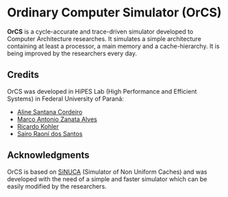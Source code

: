 # Ordinary Computer Simulator (OrCS)
**OrCS** is a cycle-accurate and trace-driven simulator developed to Computer Architecture researches. It simulates a simple architecture containing at least a processor, a main memory and a cache-hierarchy. It is being improved by the researchers every day.

## Credits
OrCS was developed in HiPES Lab (High Performance and Efficient Systems) in Federal University of Paraná:
* [Aline Santana Cordeiro](https://github.com/ascordeiro)
* [Marco Antonio Zanata Alves](https://github.com/mazalves/)
* [Ricardo Kohler](https://github.com/kohlerricardo)
* [Sairo Raoní dos Santos](https://github.com/sairosantos)

## Acknowledgments
OrCS is based on [SiNUCA](https://github.com/mazalves/sinuca) (Simulator of Non Uniform Caches) and was developed with the need of a simple and faster simulator which can be easily modified by the researchers.
